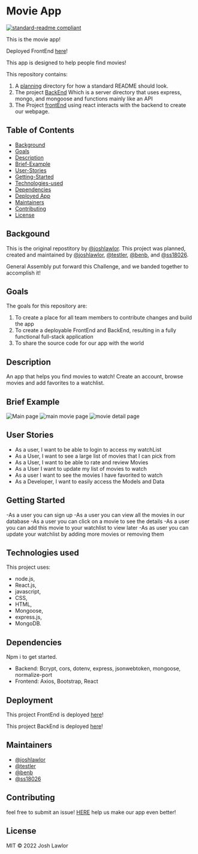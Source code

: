 # Movie App

[![standard-readme compliant](https://img.shields.io/badge/standard--readme-OK-green.svg?style=flat-square)](https://github.com/joshlawlor/Project-3)

This is the movie app!

Deployed FrontEnd [here](https://runtimeterror1.herokuapp.com/)! 

This app is designed to help people find movies!

This repository contains:

1.  A [planning](https://github.com/joshlawlor/Project-3/tree/main/planning) directory for how a standard README should look.
2.  The project [BackEnd](https://github.com/joshlawlor/Project-3/tree/main/backend) Which is a server directory that uses express, mongo, and mongoose and functions mainly like an API
3.  The Project [frontEnd](https://github.com/joshlawlor/Project-3/tree/main/movie-app) using react interacts with the backend to create our webpage.

## Table of Contents

- [Background](#background)
- [Goals](#goals)
- [Description](#Description)
- [Brief-Example](#Brief-Example)
- [User-Stories](#User-Stories)
- [Getting-Started](#Getting-Started)
- [Technologies-used](#technologies-used)
- [Dependencies](#dependencies)
- [Deployed App](#Deployment)
- [Maintainers](#maintainers)
- [Contributing](#contributing)
- [License](#license)

## Backgound

This is the original repostitory by [@joshlawlor](https://github.com/joshlawlor).  This project was planned, created and maintained by [@joshlawlor](https://github.com/joshlawlor), [@testler](https://github.com/testler), [@benb](https://github.com/benb), and [@ss18026](https://github.com/ss18026).

General Assembly put forward this Challenge, and we banded together to accomplish it!

## Goals

The goals for this repository are:

1.  To create a place for all team members to contribute changes and build the app
2.  To create a deployable FrontEnd and BackEnd, resulting in a fully functional full-stack application
3.  To share the source code for our app with the world

## Description

An app that helps you find movies to watch! Create an account, browse movies and add favorites to a watchlist. 

## Brief Example

![Main page](https://user-images.githubusercontent.com/90112549/183229770-a2a9c8d9-2f46-4c5c-8a72-5532975eda8e.PNG)
![main movie page](https://user-images.githubusercontent.com/90112549/183229803-b54778f7-645b-4b42-a5ba-b7fc887b82f4.PNG)
![movie detail page](https://user-images.githubusercontent.com/90112549/183229816-0178d400-01f9-47cc-9fb6-d975c2c4da8d.PNG)
## User Stories

- As a user, I want to be able to login to access my watchList 
- As a User, I want to see a large list of movies that I can pick from
- As a User, I want to be able to rate and review Movies
- As a User I want to update my list of movies to watch
- As a user I want to see the movies I have favorited to watch
- As a Developer, I want to easily access the Models and Data

## Getting Started

-As a user you can sign up
-As a user you can view all the movies in our database
-As a user you can click on a movie to see the details
-As a user you can add this movie to your watchlist to view later
-As as user you can update your watchlist by adding more movies or removing them

## Technologies used

This project uses: 
- node.js, 
- React.js,
- javascript,
- CSS, 
- HTML, 
- Mongoose,
- express.js,
- MongoDB.

## Dependencies
Npm i to get started. 
- Backend: Bcrypt, cors, dotenv, express, jsonwebtoken, mongoose, normalize-port 
- Frontend: Axios, Bootstrap, React 

## Deployment

This project FrontEnd is deployed [here](https://runtimeterror1.herokuapp.com/)!

This project BackEnd is deployed [here](https://runtimeterror2022.herokuapp.com/)!

## Maintainers

- [@joshlawlor](https://github.com/joshlawlor)
- [@testler](https://github.com/testler)
- [@benb](https://github.com/benb)
- [@ss18026](https://github.com/ss18026)

## Contributing

feel free to submit an issue!  [HERE](https://github.com/joshlawlor/Project-3/issues)
help us make our app even better!

## License

MIT © 2022 Josh Lawlor

